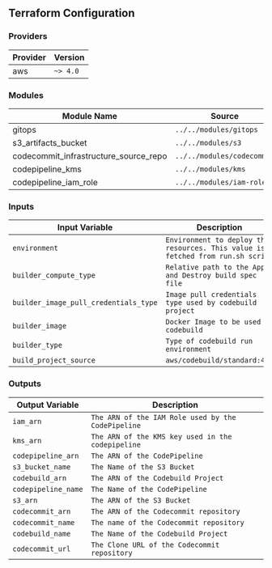 ## Terraform Configuration

### Providers

| Provider | Version |
|---|---|
| aws | `~> 4.0` |

### Modules

| Module Name | Source | Version |
|---|---|---|
| gitops | `../../modules/gitops` | `0.1` |
| s3_artifacts_bucket | `../../modules/s3` | `0.1` |
| codecommit_infrastructure_source_repo | `../../modules/codecommit` | `0.1` |
| codepipeline_kms | `../../modules/kms` | `0.1` |
| codepipeline_iam_role | `../../modules/iam-role` | `0.1` |

### Inputs

| Input Variable | Description |
|---|---|
| `environment` | `Environment to deploy the resources. This value is fetched from run.sh script` |
| `builder_compute_type` | `Relative path to the Apply and Destroy build spec file` |
| `builder_image_pull_credentials_type` | `Image pull credentials type used by codebuild project` |
| `builder_image` | `Docker Image to be used by codebuild` |
| `builder_type` | `Type of codebuild run environment` |
| `build_project_source` | `aws/codebuild/standard:4.0` |

### Outputs

| Output Variable | Description |
|---|---|
| `iam_arn` | `The ARN of the IAM Role used by the CodePipeline` |
| `kms_arn` | `The ARN of the KMS key used in the codepipeline` |
| `codepipeline_arn` | `The ARN of the CodePipeline` |
| `s3_bucket_name` | `The Name of the S3 Bucket` |
| `codebuild_arn` | `The ARN of the Codebuild Project` |
| `codepipeline_name` | `The Name of the CodePipeline` |
| `s3_arn` | `The ARN of the S3 Bucket` |
| `codecommit_arn` | `The ARN of the Codecommit repository` |
| `codecommit_name` | `The name of the Codecommit repository` |
| `codebuild_name` | `The Name of the Codebuild Project` |
| `codecommit_url` | `The Clone URL of the Codecommit repository` |
